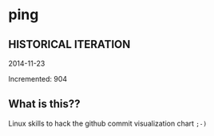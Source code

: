 # ping

## HISTORICAL ITERATION
2014-11-23

Incremented: 904

## What is this?? 
Linux skills to hack the github commit visualization chart `;-)`
